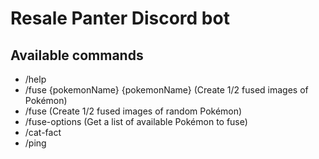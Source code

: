 # Resale Panter Discord bot

## Available commands

- /help
- /fuse {pokemonName} {pokemonName} (Create 1/2 fused images of Pokémon)
- /fuse (Create 1/2 fused images of random Pokémon)
- /fuse-options (Get a list of available Pokémon to fuse)
- /cat-fact
- /ping